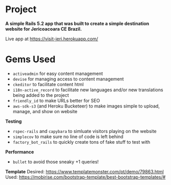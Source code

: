 # Project
**A simple Rails 5.2 app that was built to create a simple destination website for Jericoacoara CE Brazil.**

Live app at https://visit-jeri.herokuapp.com/

# Gems Used
* `activeadmin` for easy content management
* `devise` for managing access to content management
* `ckeditor` to facilitate content html
* `i18n-active_record` to facilitate new languages and/or new translations being added to the project
* `friendly_id` to make URLs better for SEO
* `aws-sdk-s3` (and Heroku Bucketeer) to make images simple to upload, manage, and show on website

**Testing**
* `rspec-rails` and `capybara` to simluate visitors playing on the website
* `simplecov` to make sure no line of code is left behind
* `factory_bot_rails` to quickly create tons of fake stuff to test with

**Performance**
* `bullet` to avoid those sneaky +1 queries!



**Template**
Desired: https://www.templatemonster.com/pt/demo/79863.html
Used: https://mobirise.com/bootstrap-template/best-bootstrap-templates/#
